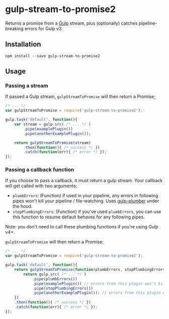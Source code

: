 # gulp-stream-to-promise2

Returns a promise from a [Gulp](http://gulpjs.com/) stream, plus (optionally) catches pipeline-breaking errors for Gulp v3.


## Installation

```shell
npm install --save gulp-stream-to-promise2
```


## Usage


### Passing a stream

If passed a Gulp stream, `gulpStreamToPromise` will then return a Promise;

```javascript
/* ... */
var gulpStreamToPromise = require('gulp-stream-to-promise2');

gulp.task('default', function(){
    var stream = gulp.src( /* ... */ )
        .pipe(examplePlugin())
        .pipe(anotherExamplePlugin());

    return gulpStreamToPromise(stream)
        .then(function(){ /* success */ })
        .catch(function(err){ /* error */ });
});
```


### Passing a callback function

If you choose to pass a callback, it must return a gulp stream. Your callback will get called with two arguments;

- `plumbErrors`: (Function) if used in your pipeline, any errors in following pipes won't kill your pipeline / file-watching. Uses [gulp-plumber](https://www.npmjs.com/package/gulp-plumber) under the hood.
- `stopPlumbingErrors`: (Function) if you've used `plumbErrors`, you can use this function to resume default behaves for any following pipes.

Note: you don't need to call these plumbing functions if you're using Gulp v4+.

`gulpStreamToPromise` will then return a Promise;

```javascript
/* ... */
var gulpStreamToPromise = require('gulp-stream-to-promise2');

gulp.task('default', function(){
    return gulpStreamToPromise(function(plumbErrors, stopPlumbingErrors){
        return gulp.src( /* ... */ )
            .pipe(plumbErrors())
            .pipe(examplePlugin()) // errors from this plugin won't kill your build
            .pipe(stopPlumbingErrors())
            .pipe(anotherExamplePlugin()); // errors from this plugin will kill your build
    })
    .then(function(){ /* success */ })
    .catch(function(err){ /* error */ });
});
```